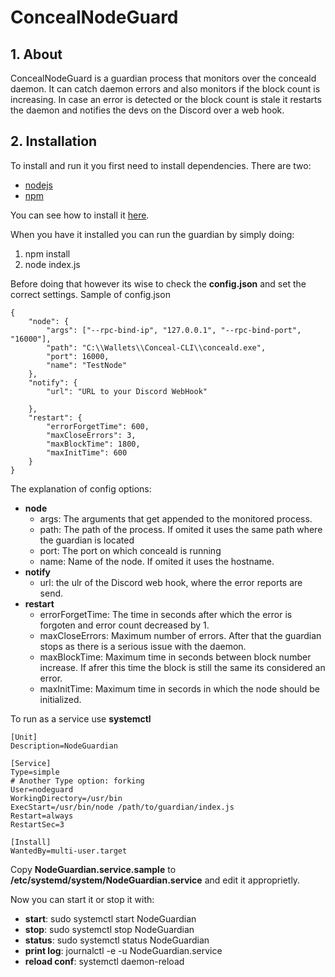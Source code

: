 # ConcealNodeGuard

## 1. About

ConcealNodeGuard is a guardian process that monitors over the conceald daemon. It can catch daemon errors and also monitors if the block count is increasing. In case an error is detected or the block count is stale it restarts the daemon and notifies the devs on the Discord over a web hook.

## 2. Installation

To install and run it you first need to install dependencies. There are two:

* [nodejs](https://nodejs.org/en/)
* [npm](https://www.npmjs.com/)

You can see how to install it [here](https://nodejs.org/en/download/package-manager/).

When you have it installed you can run the guardian by simply doing:

1. npm install
2. node index.js

Before doing that however its wise to check the **config.json** and set the correct settings. Sample of config.json

```
{
	"node": {
		"args": ["--rpc-bind-ip", "127.0.0.1", "--rpc-bind-port", "16000"],
		"path": "C:\\Wallets\\Conceal-CLI\\conceald.exe",
		"port": 16000,
		"name": "TestNode"
	},
	"notify": {
		"url": "URL to your Discord WebHook"

	},
	"restart": {
		"errorForgetTime": 600,
		"maxCloseErrors": 3,
		"maxBlockTime": 1800,
		"maxInitTime": 600
	}	
}
```

The explanation of config options:

* **node**
  * args: The arguments that get appended to the monitored process.
  * path: The path of the process. If omited it uses the same path where the guardian is located
  * port: The port on which conceald is running
  * name: Name of the node. If omited it uses the hostname.
* **notify**
  * url: the ulr of the Discord web hook, where the error reports are send.
* **restart**
  * errorForgetTime: The time in seconds after which the error is forgoten and error count decreased by 1.
  * maxCloseErrors: Maximum number of errors. After that the guardian stops as there is a serious issue with the daemon.
  * maxBlockTime: Maximum time in seconds between block number increase. If afrer this time the block is still the same its considered an error.
  * maxInitTime: Maximum time in secords in which the node should be initialized.
  
To run as a service use **systemctl**

```
[Unit]
Description=NodeGuardian

[Service]
Type=simple
# Another Type option: forking
User=nodeguard
WorkingDirectory=/usr/bin
ExecStart=/usr/bin/node /path/to/guardian/index.js
Restart=always
RestartSec=3

[Install]
WantedBy=multi-user.target

```

Copy **NodeGuardian.service.sample** to **/etc/systemd/system/NodeGuardian.service** and edit it approprietly.

Now you can start it or stop it with:

- **start**: sudo systemctl start NodeGuardian
- **stop**: sudo systemctl stop NodeGuardian
- **status**: sudo systemctl status NodeGuardian
- **print log**: journalctl -e -u NodeGuardian.service
- **reload conf**: systemctl daemon-reload
